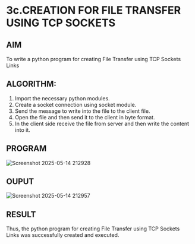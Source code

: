 # 3c.CREATION FOR FILE TRANSFER USING TCP SOCKETS
## AIM
To write a python program for creating File Transfer using TCP Sockets Links
## ALGORITHM:
1. Import the necessary python modules.
2. Create a socket connection using socket module.
3. Send the message to write into the file to the client file.
4. Open the file and then send it to the client in byte format.
5. In the client side receive the file from server and then write the content into it.
## PROGRAM
![Screenshot 2025-05-14 212928](https://github.com/user-attachments/assets/59f3ccab-83cd-4d1e-b274-cd7846dd1d53)

## OUPUT
![Screenshot 2025-05-14 212957](https://github.com/user-attachments/assets/2dd5650a-fd1f-4ebc-a2a2-31f2521852b8)

## RESULT
Thus, the python program for creating File Transfer using TCP Sockets Links was 
successfully created and executed.

